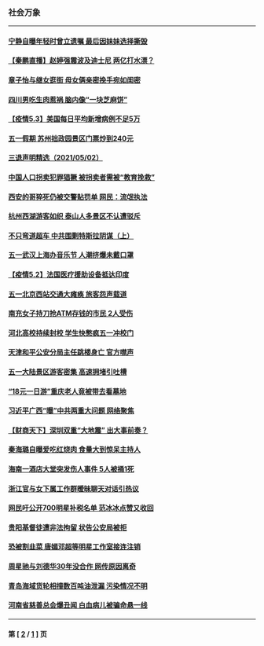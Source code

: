 ### 社会万象
---
#### [宁静自曝年轻时曾立遗嘱 最后因妹妹选择撕毁](../../pages/ncid282/n12922498.md) 
#### [【秦鹏直播】赵婷强震波及迪士尼 两亿打水漂？](../../pages/ncid282/n12922404.md) 
#### [章子怡与继女逛街 母女俩亲密挽手宛如闺密](../../pages/ncid282/n12922006.md) 
#### [四川男吃生肉惹祸 脑内像“一块芝麻饼”](../../pages/ncid282/n12921546.md) 
#### [【疫情5.3】美国每日平均新增病例不足5万](../../pages/ncid282/n12920831.md) 
#### [五一假期 苏州拙政园景区门票炒到240元](../../pages/ncid282/n12921049.md) 
#### [三退声明精选（2021/05/02）](../../pages/ncid282/n12920261.md) 
#### [中国人口拐卖犯罪猖獗 被拐卖者需被“教育挽救”](../../pages/ncid282/n12920037.md) 
#### [西安的哥猝死仍被交警贴罚单 网民：流氓执法](../../pages/ncid282/n12919662.md) 
#### [杭州西湖游客如织 泰山人多景区不认遭驳斥](../../pages/ncid282/n12919449.md) 
#### [不只弯道超车 中共围剿特斯拉阴谋（上）](../../pages/ncid282/n12919595.md) 
#### [五一武汉上海办音乐节 人潮挤爆未戴口罩](../../pages/ncid282/n12919222.md) 
#### [【疫情5.2】法国医疗援助设备抵达印度](../../pages/ncid282/n12919070.md) 
#### [五一北京西站交通大瘫痪 旅客怨声载道](../../pages/ncid282/n12919081.md) 
#### [南充女子持刀抢ATM存钱的市民 2人受伤](../../pages/ncid282/n12918917.md) 
#### [河北高校持续封校 学生快憋疯五一冲校门](../../pages/ncid282/n12918788.md) 
#### [天津和平公安分局主任跳楼身亡 官方噤声](../../pages/ncid282/n12918289.md) 
#### [五一大陆景区游客密集 高速拥堵引吐槽](../../pages/ncid282/n12917861.md) 
#### [“18元一日游”重庆老人竟被带去看墓地](../../pages/ncid282/n12918165.md) 
#### [习近平广西“曝”中共两重大问题 网络聚焦](../../pages/ncid282/n12917261.md) 
#### [【财商天下】深圳双重“大地震” 出大事前奏？](../../pages/ncid282/n12916694.md) 
#### [秦海璐自曝爱吃红烧肉 食量大到惊呆主持人](../../pages/ncid282/n12916899.md) 
#### [海南一酒店大堂突发伤人事件 5人被捅1死](../../pages/ncid282/n12916028.md) 
#### [浙江官与女下属工作群暧昧聊天对话引热议](../../pages/ncid282/n12915822.md) 
#### [网民吁公开700明星补税名单 范冰冰点赞又收回](../../pages/ncid282/n12914469.md) 
#### [贵阳基督徒遭非法拘留 状告公安局被拒](../../pages/ncid282/n12914772.md) 
#### [恐被割韭菜 唐嫣邓超等明星工作室接连注销](../../pages/ncid282/n12914617.md) 
#### [周星驰与刘德华30年没合作 网传原因离奇](../../pages/ncid282/n12914672.md) 
#### [青岛海域货轮相撞数百吨油泄漏 污染情况不明](../../pages/ncid282/n12914477.md) 
#### [河南省慈善总会爆丑闻 白血病儿被骗命悬一线](../../pages/ncid282/n12914374.md) 

---
#### 第 [ [2](./2.md) / [1](./1.md) ] 页

